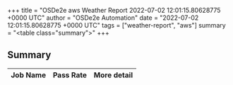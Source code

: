+++
title = "OSDe2e aws Weather Report 2022-07-02 12:01:15.80628775 +0000 UTC"
author = "OSDe2e Automation"
date = "2022-07-02 12:01:15.80628775 +0000 UTC"
tags = ["weather-report", "aws"]
summary = "<table class=\"summary\"></table>"
+++
## Summary

| Job Name | Pass Rate | More detail |
|----------|-----------|-------------|




